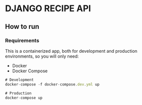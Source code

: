 # DJANGO RECIPE API


## How to run

### Requirements

This is a containerized app, both for development and production environments, so you will only need: 

- Docker
- Docker Compose

```js
# Development
docker-compose -f docker-compose.dev.yml up

# Production
docker-compose up
```